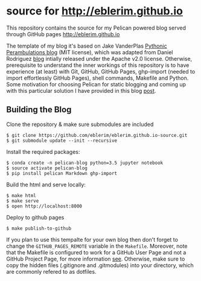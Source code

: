 # source for http://eblerim.github.io

This repository contains the source for my Pelican powered blog served through GitHub pages http://eblerim.github.io

The template of my blog it's based on Jake VanderPlas [Pythonic Perambulations blog](http://jakevdp.github.io) (MIT license), which was adapted from Daniel Rodriguez [blog](https://github.com/danielfrg/danielfrg.github.io-source) intially released under the Apache v2.0 license. Otherwise, prerequisite to understand the inner workings of this  repository is to have experience (at least) with Git, GitHub, GitHub Pages, ghp-import (needed to import effortlessly GitHub Pages), shell commands, Makefile and Python. Some motivation for choosing Pelican for static blogging and coming up with this particular solution I have provided in this blog [post](https://eblerim.github.io/blog/2018/11/01/github-pages-pelican-opensource/). 


## Building the Blog

Clone the repository & make sure submodules are included

```
$ git clone https://github.com/eblerim/eblerim.github.io-source.git
$ git submodule update --init --recursive
```

Install the required packages:

```
$ conda create -n pelican-blog python=3.5 jupyter notebook
$ source activate pelican-blog
$ pip install pelican Markdown ghp-import
```

Build the html and serve locally:

```
$ make html
$ make serve
$ open http://localhost:8000
```

Deploy to github pages

```
$ make publish-to-github
```

If you plan to use this tempalte for your own blog then don't forget to change the `GITHUB_PAGES_REMOTE` variable in the `Makefile`. Moreover, note that the Makefile is configured to work for a GitHub User Page and not a GitHub Project Page, for more information [see](https://help.github.com/articles/user-organization-and-project-pages/). Otherwise, make sure to copy the hidden files (.gitignore and .gitmodules) into your directory, which are commonly refered to as dotfiles.